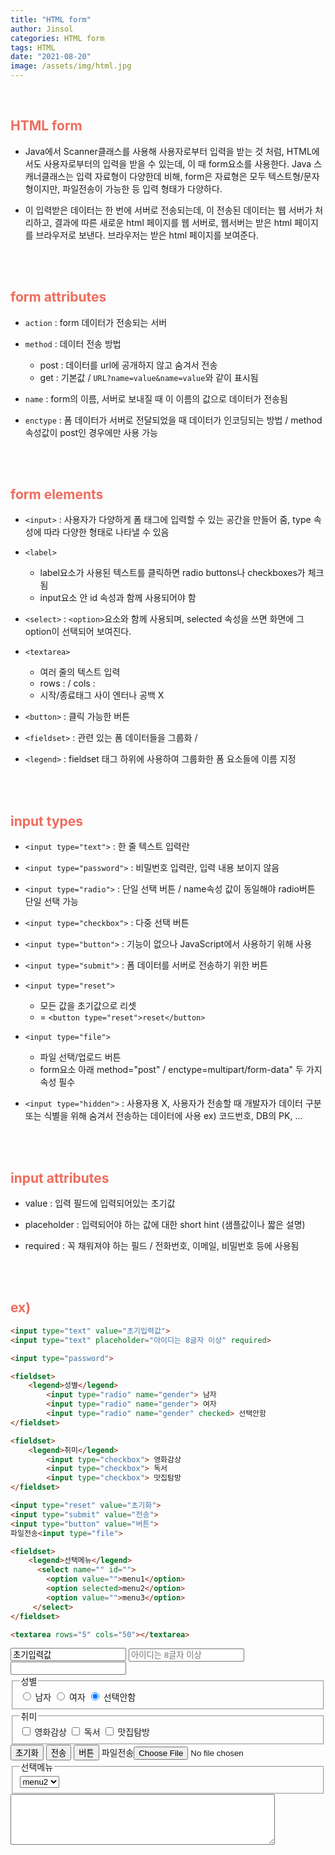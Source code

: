 ```yaml
---
title: "HTML form"
author: Jinsol
categories: HTML form
tags: HTML
date: "2021-08-20"
image: /assets/img/html.jpg
---
```


<br>

## <span style="color:#ee6c5d">HTML form</form></span>

- Java에서 Scanner클래스를 사용해 사용자로부터 입력을 받는 것 처럼, HTML에서도 사용자로부터의 입력을 받을 수 있는데, 이 때 form요소를 사용한다.  Java 스캐너클래스는 입력 자료형이 다양한데 비해, form은 자료형은 모두 텍스트형/문자형이지만, 파일전송이 가능한 등 입력 형태가 다양하다.

- 이 입력받은 데이터는 한 번에 서버로 전송되는데, 이 전송된 데이터는 웹 서버가 처리하고, 결과에 따른 새로운 html 페이지를 웹 서버로, 웹서버는 받은 html 페이지를 브라우저로 보낸다. 브라우저는 받은 html 페이지를 보여준다.

<br><br>

## <span style="color:#ee6c5d">form attributes</span>

- `action` : form 데이터가 전송되는 서버

- `method` : 데이터 전송 방법
    - post : 데이터를 url에 공개하지 않고 숨겨서 전송
    - get : 기본값 / `URL?name=value&name=value`와 같이 표시됨

- `name` : form의 이름, 서버로 보내질 때 이 이름의 값으로 데이터가 전송됨

- `enctype` : 폼 데이터가 서버로 전달되었을 때 데이터가 인코딩되는 방법 / method 속성값이 post인 경우에만 사용 가능

<br><br>

## <span style="color:#ee6c5d">form elements</span>

- `<input>` : 사용자가 다양하게 폼 태그에 입력할 수 있는 공간을 만들어 줌, type 속성에 따라 다양한 형태로 나타낼 수 있음

- `<label>`
    - label요소가 사용된 텍스트를 클릭하면 radio buttons나 checkboxes가 체크됨
    - input요소 안 id 속성과 함께 사용되어야 함

- `<select>` : `<option>`요소와 함께 사용되며, selected 속성을 쓰면 화면에 그 option이 선택되어 보여진다.

- `<textarea>`
    - 여러 줄의 텍스트 입력
    - rows : / cols : 
    - 시작/종료태그 사이 엔터나 공백 X

- `<button>` : 클릭 가능한 버튼

- `<fieldset>` : 관련 있는 폼 데이터들을 그룹화 / 

- `<legend>` : fieldset 태그 하위에 사용하여 그룹화한 폼 요소들에 이름 지정

<br><br>

## <span style="color:#ee6c5d">input types</span>

- `<input type="text">` : 한 줄 텍스트 입력란

- `<input type="password">` : 비밀번호 입력란, 입력 내용 보이지 않음

- `<input type="radio">` : 단일 선택 버튼 / name속성 값이 동일해야 radio버튼 단일 선택 가능

- `<input type="checkbox">` : 다중 선택 버튼

- `<input type="button">` : 기능이 없으나 JavaScript에서 사용하기 위해 사용

- `<input type="submit">` : 폼 데이터를 서버로 전송하기 위한 버튼

- `<input type="reset">` 
    - 모든 값을 초기값으로 리셋 
    -  = `<button type="reset">reset</button>`

- `<input type="file">` 
    - 파일 선택/업로드 버튼 
    - form요소 아래 method="post" / enctype=multipart/form-data" 두 가지 속성 필수

- `<input type="hidden">` : 사용자용 X, 사용자가 전송할 때 개발자가 데이터 구분 또는 식별을 위해 숨겨서 전송하는 데이터에 사용
    ex) 코드번호, DB의 PK, ...

<br><br>

## <span style="color:#ee6c5d">input attributes</span>

- value : 입력 필드에 입력되어있는 초기값

- placeholder : 입력되어야 하는 값에 대한 short hint (샘플값이나 짧은 설명)

- required : 꼭 채워져야 하는 필드 / 전화번호, 이메일, 비밀번호 등에 사용됨


<br><br>

## <span style="color:#ee6c5d">ex)</span>

```html
<input type="text" value="초기입력값">
<input type="text" placeholder="아이디는 8글자 이상" required>

<input type="password">

<fieldset>
    <legend>성별</legend>
        <input type="radio" name="gender"> 남자
        <input type="radio" name="gender"> 여자
        <input type="radio" name="gender" checked> 선택안함
</fieldset>

<fieldset>
    <legend>취미</legend>
        <input type="checkbox"> 영화감상
        <input type="checkbox"> 독서
        <input type="checkbox"> 맛집탐방
</fieldset>

<input type="reset" value="초기화">
<input type="submit" value="전송">
<input type="button" value="버튼">
파일전송<input type="file">

<fieldset>
    <legend>선택메뉴</legend>
      <select name="" id="">
        <option value="">menu1</option>
        <option selected>menu2</option>
        <option value="">menu3</option>
     </select>
</fieldset>

<textarea rows="5" cols="50"></textarea>
```

<input type="text" value="초기입력값">
<input type="text" placeholder="아이디는 8글자 이상" required>

<input type="password">

<fieldset>
    <legend>성별</legend>
        <input type="radio" name="gender"> 남자
        <input type="radio" name="gender"> 여자
        <input type="radio" name="gender" checked> 선택안함
</fieldset>

<fieldset>
    <legend>취미</legend>
        <input type="checkbox"> 영화감상
        <input type="checkbox"> 독서
        <input type="checkbox"> 맛집탐방
</fieldset>

<input type="reset" value="초기화">
<input type="submit" value="전송">
<input type="button" value="버튼">
파일전송<input type="file">

<fieldset>
    <legend>선택메뉴</legend>
      <select name="" id="">
        <option value="">menu1</option>
        <option selected>menu2</option>
        <option value="">menu3</option>
     </select>
</fieldset>

<textarea rows="5" cols="50"></textarea>